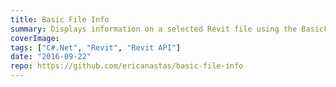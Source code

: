 ```yaml
---
title: Basic File Info
summary: Displays information on a selected Revit file using the BasicFileInfo feature of the Revit API
coverImage:
tags: ["C#.Net", "Revit", "Revit API"]
date: "2016-09-22"
repo: https://github.com/ericanastas/basic-file-info
---
```

